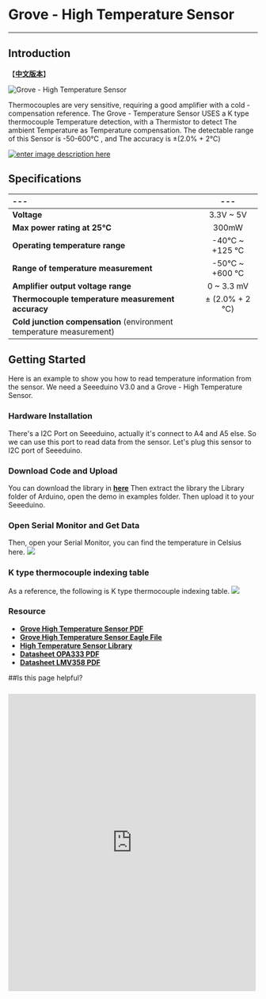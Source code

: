 # Grove - High Temperature Sensor
----------
## Introduction ##
【**[中文版本](http://www.seeedstudio.com/wiki/Grove_-_High_Temperature_Sensor_%E4%BC%A0%E6%84%9F%E5%99%A8)**】

![Grove - High Temperature Sensor](https://statics3.seeedstudio.com/product/High%20Temperature%20Sensor_01.jpg)

Thermocouples are very sensitive, requiring a good amplifier with a cold - compensation reference. The Grove - Temperature Sensor USES a K type thermocouple Temperature detection, with a Thermistor to detect The ambient Temperature as Temperature compensation. The detectable range of this Sensor is -50-600℃ , and The accuracy is ±(2.0% + 2℃)

[![enter image description here](http://www.seeedstudio.com/wiki/images/thumb/d/d0/Get_One_Now_Banner.png/150px-Get_One_Now_Banner.png)](http://www.seeedstudio.com/depot/Breakout-for-LinkIt-Smart-7688-v20-p-2641.html)

## Specifications ##
---|---
:---|:---:
**Voltage**|3.3V ~ 5V
**Max power rating at 25℃** |300mW
**Operating temperature range**|-40℃ ~ +125 ℃
**Range of temperature measurement** | -50℃ ~ +600 ℃
**Amplifier output voltage range** | 0 ~ 3.3 mV 
**Thermocouple temperature measurement accuracy** | ± (2.0% + 2 ℃)
**Cold junction compensation** (environment temperature measurement) | 


## Getting Started ##
Here is an example to show you how to read temperature information from the sensor.
We need a Seeeduino V3.0 and a Grove - High Temperature Sensor.

### Hardware Installation ###
There's a I2C Port on Seeeduino, actually it's connect to A4 and A5 else. So we can use this port to read data from the sensor.
Let's plug this sensor to I2C port of Seeeduino.

### Download Code and Upload ###
You can download the library in **[here](https://github.com/Seeed-Studio/Grove_HighTemp_Sensor/archive/master.zip)**
Then extract the library the Library folder of Arduino, open the demo in examples folder.
Then upload it to your Seeeduino.

### Open Serial Monitor and Get Data ###
Then, open your Serial Monitor, you can find the temperature in Celsius here.
![](http://www.seeedstudio.com/wiki/images/1/13/Htsdata.jpg)

### K type thermocouple indexing table ###
As a reference, the following is K type thermocouple indexing table. 
![](http://www.seeedstudio.com/wiki/images/7/74/Ktype.jpg)

### Resource ###
- **[Grove High Temperature Sensor PDF](http://www.seeedstudio.com/wiki/images/1/17/Grove_-_High_Temperature_Sensor_v1.0.pdf)**
- **[Grove High Temperature Sensor Eagle File](http://www.seeedstudio.com/wiki/images/2/24/Grove_-_High_Temperature_Sensor_v1.0_20140225.zip)**
- **[High Temperature Sensor Library](https://github.com/Seeed-Studio/Grove_HighTemp_Sensor)**
- **[Datasheet OPA333 PDF](http://www.ti.com/lit/ds/symlink/opa333.pdf)**
- **[Datasheet LMV358 PDF](http://www.seeedstudio.com/wiki/images/6/6e/Lmv358.pdf)**

##Is this page helpful?
<iframe style="height: 600px; width: 500px; margin: 10px 0 10px;" allowTransparency="true" src="https://www.surveymonkey.com/r/LJWFSQN" frameborder="0"></iframe>